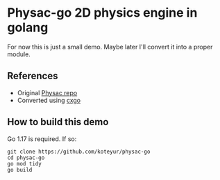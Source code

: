 # Physac-go 2D physics engine in golang

For now this is just a small demo. Maybe later I'll convert it into a proper module.

## References

- Original [Physac repo](https://github.com/victorfisac/Physac)
- Converted using [cxgo](https://github.com/gotranspile/cxgo)

## How to build this demo

Go 1.17 is required. If so:

```
git clone https://github.com/koteyur/physac-go
cd physac-go
go mod tidy
go build
```
